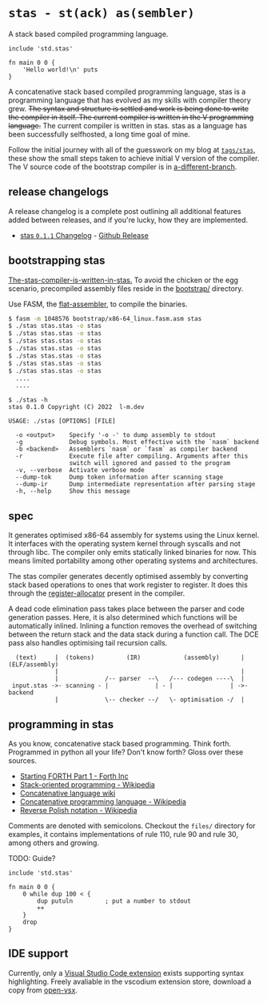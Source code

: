 # `stas - st(ack) as(sembler)` 

A stack based compiled programming language.

```
include 'std.stas'

fn main 0 0 {
    'Hello world!\n' puts
}
```

A concatenative stack based compiled programming language, stas is a programming language that has evolved as my skills with compiler theory grew. ~~The syntax and structure is settled and work is being done to write the compiler in itself. The current compiler is written in the V programming language.~~ The current compiler is written in stas. stas as a language has been successfully selfhosted, a long time goal of mine.

Follow the initial journey with all of the guesswork on my blog at [`tags/stas`](https://blog.l-m.dev/tags/stas/), these show the small steps taken to achieve initial V version of the compiler. The V source code of the bootstrap compiler is in [a-different-branch](https://github.com/l1mey112/stas/tree/0.1.0-v-compiler).

## release changelogs

A release changelog is a complete post outlining all additional features added between releases, and if you're lucky, how they are implemented.

- [stas `0.1.1` Changelog](https://blog.l-m.dev/posts/release-stas-0.1.1/) - [Github Release](https://github.com/l1mey112/stas/releases/tag/0.1.1)

## bootstrapping stas

[The-stas-compiler-is-written-in-stas.](./stas.stas) To avoid the chicken or the egg scenario, precompiled assembly files reside in the [bootstrap/](bootstrap/) directory.

Use FASM, the [flat-assembler](https://flatassembler.net/), to compile the binaries.

```sh
$ fasm -m 1048576 bootstrap/x86-64_linux.fasm.asm stas
$ ./stas stas.stas -o stas
$ ./stas stas.stas -o stas
$ ./stas stas.stas -o stas
$ ./stas stas.stas -o stas
$ ./stas stas.stas -o stas
$ ./stas stas.stas -o stas
$ ./stas stas.stas -o stas
  ....
  ....
```

```
$ ./stas -h
stas 0.1.0 Copyright (C) 2022  l-m.dev

USAGE: ./stas [OPTIONS] [FILE]

  -o <output>    Specify '-o -' to dump assembly to stdout
  -g             Debug symbols. Most effective with the `nasm` backend
  -b <backend>   Assemblers `nasm` or `fasm` as compiler backend
  -r             Execute file after compiling. Arguments after this
                 switch will ignored and passed to the program
  -v, --verbose  Activate verbose mode
  --dump-tok     Dump token information after scanning stage
  --dump-ir      Dump intermediate representation after parsing stage
  -h, --help     Show this message
```

## spec

It generates optimised x86-64 assembly for systems using the Linux kernel. It interfaces with the operating system kernel through syscalls and not through libc. The compiler only emits statically linked binaries for now. This means limited portability among other operating systems and architectures.

The stas compiler generates decently optimised assembly by converting stack based operations to ones that work register to register. It does this through the [register-allocator](./src/x86.stas) present in the compiler.

A dead code elimination pass takes place between the parser and code generation passes. Here, it is also determined which functions will be automatically inlined. Inlining a function removes the overhead of switching between the return stack and the data stack during a function call. The DCE pass also handles optimising tail recursion calls.

```
  (text)     |  (tokens)         (IR)            (assembly)      | (ELF/assembly)
             |                                                   |
             |             /-- parser  --\   /--- codegen ----\  |
 input.stas ->- scanning - |             | - |                | ->- backend
             |             \-- checker --/   \- optimisation -/  |
```

## programming in stas

As you know, concatenative stack based programming. Think forth. Programmed in python all your life? Don't know forth? Gloss over these sources.

- [Starting FORTH Part 1 - Forth Inc](https://www.forth.com/starting-forth/1-forth-stacks-dictionary/)
- [Stack-oriented programming - Wikipedia](https://en.wikipedia.org/wiki/Stack-oriented_programming)
- [Concatenative language wiki](https://concatenative.org/wiki/view/Front%20Page)
- [Concatenative programming language - Wikipedia](https://en.wikipedia.org/wiki/Concatenative_programming_language)
- [Reverse Polish notation - Wikipedia](https://en.wikipedia.org/wiki/Reverse_Polish_notation)

Comments are denoted with semicolons. Checkout the `files/` directory for examples, it contains implementations of rule 110, rule 90 and rule 30, among others and growing.

TODO: Guide?

```
include 'std.stas'

fn main 0 0 {
    0 while dup 100 < {
        dup putuln         ; put a number to stdout
        ++
    }
    drop
}
```

## IDE support

Currently, only a [Visual Studio Code extension](https://github.com/l1mey112/stas-vscode) exists supporting syntax highlighting. Freely avaliable in the vscodium extension store, download a copy from [open-vsx](https://open-vsx.org/extension/l-m/stas-vscode).

<!-- ## debugging

Besides the compile time checks, it supports breakpoints with the `_breakpoint` keyword, coupled with some scripts inside GDB it allows you to easily inspect the program at runtime.

```
fn main 0 0 {
    0 while dup 10 < {
        _breakpoint
        ++
    }
    drop
}
```

```
./stasgdb while.stas
flat assembler  version 1.73.30  (1048576 kilobytes memory, x64)
3 passes, 1000 bytes.
Reading symbols from ./a.out...
(No debugging symbols found in ./a.out)
Catchpoint 1 (signal SIGTRAP)

$1 = 0
$2 = 1
$3 = 2
$4 = 3
$5 = 4
$6 = 5
$7 = 6
$8 = 7
$9 = 8
$10 = 9
```

It also supports scope guards.

```
const value { 88 77 + }

fn function_a 0 1 {
    value
}

fn main 0 0 {
    -> 2 {
        3 3
    }

    drop drop

    -> 0 {
        function_a ; <- main.stas:13:9: backtrace
    }

    function_a 165 = assert
    function_a 166 = assert -> "assert message"
}
```

```
main.stas:12:8: scope assertation failed, 1 more value on the stack than expected
main.stas:13:9: backtrace
```

Scope guards assist in debugging, just by skimming a program you know what scopes are self contained and what ones arent. Runtime assertations are also supported and an additional message can be attached. Assertations can also be evaluated at compile time statically. -->
